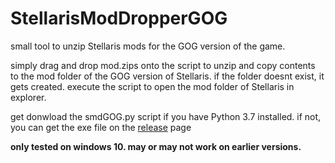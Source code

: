 # StellarisModDropperGOG
small tool to unzip Stellaris mods for the GOG version of the game.

simply drag and drop mod.zips onto the script to unzip and copy contents to
the mod folder of the GOG version of Stellaris. if the folder doesnt exist,
it gets created. execute the script to open the mod folder of Stellaris in explorer.

get donwload the smdGOG.py script if you have Python 3.7 installed.
if not, you can get the exe file on the [release](https://github.com/eskoONE/StellarisModDropperGOG/releases) page

**only tested on windows 10. may or may not work on earlier versions.**